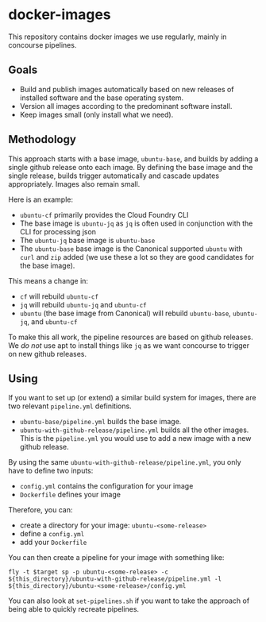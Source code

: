 # docker-images

This repository contains docker images we use regularly, mainly in concourse pipelines.

## Goals

- Build and publish images automatically based on new releases of installed software and the base operating system.
- Version all images according to the predominant software install.
- Keep images small (only install what we need).

## Methodology

This approach starts with a base image, `ubuntu-base`, and builds by adding a single github release onto each image. By defining the base image and the single release, builds trigger automatically and cascade updates appropriately. Images also remain small.

Here is an example:

- `ubuntu-cf` primarily provides the Cloud Foundry CLI
- The base image is `ubuntu-jq` as `jq` is often used in conjunction with the CLI for processing json
- The `ubuntu-jq` base image is `ubuntu-base`
- The `ubuntu-base` base image is the Canonical supported `ubuntu` with `curl` and `zip` added (we use these a lot so they are good candidates for the base image).

This means a change in:

- `cf` will rebuild `ubuntu-cf`
- `jq` will rebuild `ubuntu-jq` and `ubuntu-cf`
- `ubuntu` (the base image from Canonical) will rebuild `ubuntu-base`, `ubuntu-jq`, and `ubuntu-cf`

To make this all work, the pipeline resources are based on github releases. We _do not_ use apt to install things like `jq` as we want concourse to trigger on new github releases.

## Using

If you want to set up (or extend) a similar build system for images, there are two relevant `pipeline.yml` definitions.

- `ubuntu-base/pipeline.yml` builds the base image. 
- `ubuntu-with-github-release/pipeline.yml` builds all the other images. This is the `pipeline.yml` you would use to add a new image with a new github release.

By using the same `ubuntu-with-github-release/pipeline.yml`, you only have to define two inputs:

- `config.yml` contains the configuration for your image
- `Dockerfile` defines your image

Therefore, you can:

- create a directory for your image: `ubuntu-<some-release>`
- define a `config.yml`
- add your `Dockerfile`

You can then create a pipeline for your image with something like: 

```
fly -t $target sp -p ubuntu-<some-release> -c ${this_directory}/ubuntu-with-github-release/pipeline.yml -l ${this_directory}/ubuntu-<some-release>/config.yml 
```

You can also look at `set-pipelines.sh` if you want to take the approach of being able to quickly recreate pipelines.


